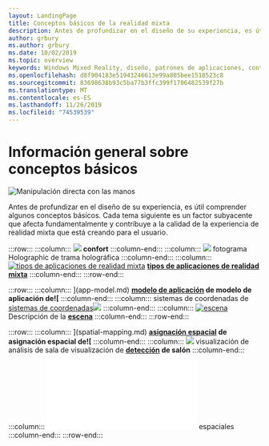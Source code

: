 ```yaml
---
layout: LandingPage
title: Conceptos básicos de la realidad mixta
description: Antes de profundizar en el diseño de su experiencia, es útil comprender algunos conceptos básicos. Cada tema siguiente es un factor subyacente que afecta fundamentalmente y contribuye a la calidad de la experiencia de realidad mixta que está creando para el usuario.
author: grbury
ms.author: grbury
ms.date: 10/02/2019
ms.topic: overview
keywords: Windows Mixed Reality, diseño, patrones de aplicaciones, controles, estilo, HoloLens, interacción, elementos de experiencia del usuario, comportamientos, bloques de creación
ms.openlocfilehash: d8f904183e51943246613e99a805bee1518523c8
ms.sourcegitcommit: 83698638b93c5ba77b3ffc399f1706482539f27b
ms.translationtype: MT
ms.contentlocale: es-ES
ms.lasthandoff: 11/26/2019
ms.locfileid: "74539539"
---
```

# <a name="core-concepts-overview"></a>Información general sobre conceptos básicos

![Manipulación directa con las manos](images/05_CoreConcepts.png)


Antes de profundizar en el diseño de su experiencia, es útil comprender algunos conceptos básicos. Cada tema siguiente es un factor subyacente que afecta fundamentalmente y contribuye a la calidad de la experiencia de realidad mixta que está creando para el usuario. 

:::row:::
    :::column:::
       [![](images/comfort-chart.PNG)](comfort.md)  **[](comfort.md) confort**
    :::column-end:::
    :::column:::
       [![](images/destinationmars-750px.png)](holographic-frame.md) fotograma Holographic de trama holográfica  **[](holographic-frame.md)**
    :::column-end:::
    :::column:::
       [![tipos de aplicaciones de realidad mixta](images/enhancedenvironmentapps-640px.jpg)](types-of-mixed-reality-apps.md)  **[tipos de aplicaciones de realidad mixta](types-of-mixed-reality-apps.md)**
    :::column-end:::
:::row-end:::

:::row:::
    :::column:::
       [](images/teleportation-640px.png)](app-model.md)  **[modelo de aplicación](app-model.md) de modelo de aplicación de![**
    :::column-end:::
    :::column:::
        sistemas de coordenadas de [sistemas de coordenadas![](images/coordinate-systems.PNG)](coordinate-systems.md)  **[](coordinate-systems.md)**
    :::column-end:::
    :::column:::
        [![escena](images/scene-understanding.png)](scene-understanding.md) Descripción de la  **[escena](scene-understanding.md)**
    :::column-end:::
:::row-end:::

:::row:::
    :::column:::
       [](images/surfacereconstruction.jpg)](spatial-mapping.md)  **[asignación espacial](spatial-mapping.md) de asignación espacial de![**
    :::column-end:::
    :::column:::
       [![](images/sr-mixedworld-140429-8pm-00068-1000px.png)](room-scan-visualization.md) visualización de análisis de sala de visualización de  **[detección](room-scan-visualization.md) de salón**
    :::column-end:::
    :::column:::
       ![los delimitadores espaciales de los [delimitadores](images/azurespatialanchors.jpg)](spatial-anchors.md) espaciales  **[](spatial-anchors.md)**
    :::column-end:::
:::row-end:::


<br>

<br>

